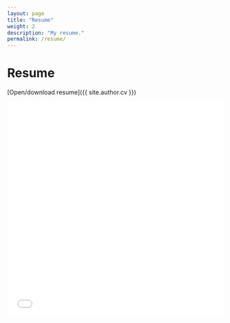 ```yaml
---
layout: page
title: "Resume"
weight: 2
description: "My resume."
permalink: /resume/
---
```


# Resume

[Open/download resume]({{ site.author.cv }})

<embed src="{{ site.author.cv }}" width="100%" height="500px" type="application/pdf">
